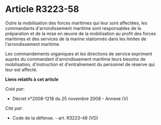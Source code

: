 # Article R3223-58

Outre la mobilisation des forces maritimes qui leur sont affectées, les commandants d'arrondissement maritime sont
responsables de la préparation et de la mise en œuvre de la mobilisation au profit des forces maritimes et des services de la
marine stationnés dans les limites de l'arrondissement maritime.

Les commandements organiques et les directions de service expriment auprès du commandant d'arrondissement maritime leurs
besoins de mobilisation, d'instruction et d'entraînement du personnel de réserve qui leur est affecté.

**Liens relatifs à cet article**

_Créé par_:

  - Décret n°2008-1218 du 25 novembre 2008 -  Annexe (V)

_Cité par_:

  - Code de la défense. - art. R3223-48 (VD)
